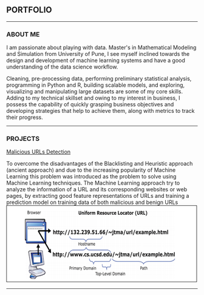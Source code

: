## PORTFOLIO 

---


### ABOUT ME 

I am passionate about playing with data. Master's in Mathematical Modeling and Simulation from University of Pune, I see myself inclined towards the design and development of machine learning systems and have a good understanding of the data science workflow.

Cleaning, pre-processing data, performing preliminary statistical analysis, programming in Python and R, building scalable models, and exploring, visualizing and manipulating large datasets are some of my core skills. Adding to my technical skillset and owing to my interest in business, I possess the capability of quickly grasping business objectives and developing strategies that help to achieve them, along with metrics to track their progress.

---

### PROJECTS 

[Malicious URLs Detection](https://github.com/abhishekmamdapure/Malicious-URL-s-detection)

To overcome the disadvantages of the Blacklisting and Heuristic approach (ancient approach) and due to the increasing popularity of Machine Learning this problem was introduced as the problem to solve using Machine Learning techniques. The Machine Learning approach try to analyze the information of a URL and its corresponding websites or web pages, by extracting good feature representations of URLs and training a prediction model on training data of both malicious and benign URLs
<img src="/images/url.png" alt="Structure of URL" style="width:500px;height:200px;" border="1" class="center">



---






<!-- <p style="font-size:11px">Page template forked from <a href="https://github.com/evanca/quick-portfolio">evanca</a></p> -->
<!-- Remove above link if you don't want to attibute -->
